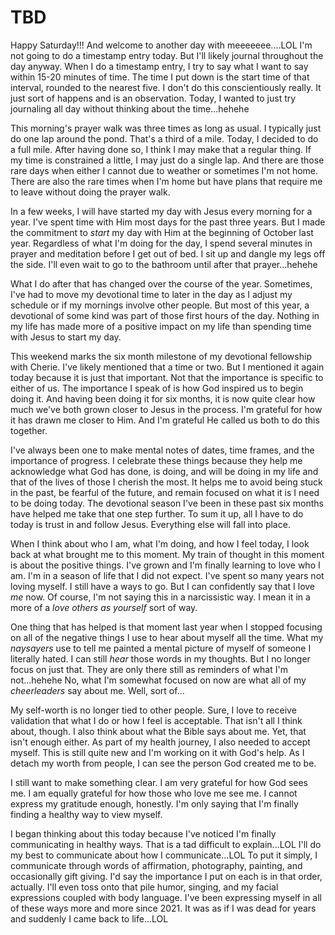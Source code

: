 # TBD

Happy Saturday!!! And welcome to another day with meeeeeee....LOL I'm not going to do a timestamp entry today. But I'll likely journal throughout the day anyway. When I do a timestamp entry, I try to say what I want to say within 15-20 minutes of time. The time I put down is the start time of that interval, rounded to the nearest five. I don't do this conscientiously really. It just sort of happens and is an observation. Today, I wanted to just try journaling all day without thinking about the time...hehehe

This morning's prayer walk was three times as long as usual. I typically just do one lap around the pond. That's a third of a mile. Today, I decided to do a full mile. After having done so, I think I may make that a regular thing. If my time is constrained a little, I may just do a single lap. And there are those rare days when either I cannot due to weather or sometimes I'm not home. There are also the rare times when I'm home but have plans that require me to leave without doing the prayer walk.

In a few weeks, I will have started my day with Jesus every morning for a year. I've spent time with Him most days for the past three years. But I made the commitment to *start* my day with Him at the beginning of October last year. Regardless of what I'm doing for the day, I spend several minutes in prayer and meditation before I get out of bed. I sit up and dangle my legs off the side. I'll even wait to go to the bathroom until after that prayer...hehehe

What I do after that has changed over the course of the year. Sometimes, I've had to move my devotional time to later in the day as I adjust my schedule or if my mornings involve other people. But most of this year, a devotional of some kind was part of those first hours of the day. Nothing in my life has made more of a positive impact on my life than spending time with Jesus to start my day.

This weekend marks the six month milestone of my devotional fellowship with Cherie. I've likely mentioned that a time or two. But I mentioned it again today because it is just that important. Not that the importance is specific to either of us. The importance I speak of is how God inspired us to begin doing it. And having been doing it for six months, it is now quite clear how much we've both grown closer to Jesus in the process. I'm grateful for how it has drawn me closer to Him. And I'm grateful He called us both to do this together.

I've always been one to make mental notes of dates, time frames, and the importance of progress. I celebrate these things because they help me acknowledge what God has done, is doing, and will be doing in my life and that of the lives of those I cherish the most. It helps me to avoid being stuck in the past, be fearful of the future, and remain focused on what it is I need to be doing today. The devotional season I've been in these past six months have helped me take that one step further. To sum it up, all I have to do today is trust in and follow Jesus. Everything else will fall into place.

When I think about who I am, what I'm doing, and how I feel today, I look back at what brought me to this moment. My train of thought in this moment is about the positive things. I've grown and I'm finally learning to love who I am. I'm in a season of life that I did not expect. I've spent so many years not loving myself. I still have a ways to go. But I can confidently say that I love *me* now. Of course, I'm not saying this in a narcissistic way. I mean it in a more of a *love others as yourself* sort of way.

One thing that has helped is that moment last year when I stopped focusing on all of the negative things I use to hear about myself all the time. What my *naysayers* use to tell me painted a mental picture of myself of someone I literally hated. I can still *hear* those words in my thoughts. But I no longer focus on just that. They are only there still as reminders of what I'm not...hehehe No, what I'm somewhat focused on now are what all of my *cheerleaders* say about me. Well, sort of...

My self-worth is no longer tied to other people. Sure, I love to receive validation that what I do or how I feel is acceptable. That isn't all I think about, though. I also think about what the Bible says about me. Yet, that isn't enough either. As part of my health journey, I also needed to accept myself. This is still quite new and I'm working on it with God's help. As I detach my worth from people, I can see the person God created me to be.

I still want to make something clear. I am very grateful for how God sees me. I am equally grateful for how those who love me see me. I cannot express my gratitude enough, honestly. I'm only saying that I'm finally finding a healthy way to view myself.

I began thinking about this today because I've noticed I'm finally communicating in healthy ways. That is a tad difficult to explain...LOL I'll do my best to communicate about how I communicate...LOL To put it simply, I communicate through words of affirmation, photography, painting, and occasionally gift giving. I'd say the importance I put on each is in that order, actually. I'll even toss onto that pile humor, singing, and my facial expressions coupled with body language. I've been expressing myself in all of these ways more and more since 2021. It was as if I was dead for years and suddenly I came back to life...LOL

